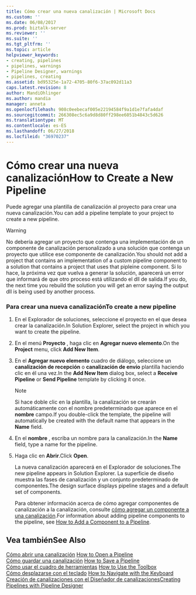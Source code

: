 ```yaml
---
title: Cómo crear una nueva canalización | Microsoft Docs
ms.custom: ''
ms.date: 06/08/2017
ms.prod: biztalk-server
ms.reviewer: ''
ms.suite: ''
ms.tgt_pltfrm: ''
ms.topic: article
helpviewer_keywords:
- creating, pipelines
- pipelines, warnings
- Pipeline Designer, warnings
- pipelines, creating
ms.assetid: bd95325e-1a72-4705-80f6-37ac092d11a3
caps.latest.revision: 8
author: MandiOhlinger
ms.author: mandia
manager: anneta
ms.openlocfilehash: 908c0eebecaf005e22194584f9a1d1e7fafa4daf
ms.sourcegitcommit: 266308ec5c6a9d8d80ff298ee6051b4843c5d626
ms.translationtype: MT
ms.contentlocale: es-ES
ms.lasthandoff: 06/27/2018
ms.locfileid: "36970237"
---
```

# <a name="how-to-create-a-new-pipeline"></a><span data-ttu-id="f23a7-102">Cómo crear una nueva canalización</span><span class="sxs-lookup"><span data-stu-id="f23a7-102">How to Create a New Pipeline</span></span>
<span data-ttu-id="f23a7-103">Puede agregar una plantilla de canalización al proyecto para crear una nueva canalización.</span><span class="sxs-lookup"><span data-stu-id="f23a7-103">You can add a pipeline template to your project to create a new pipeline.</span></span>  
  
> [!WARNING]
>  <span data-ttu-id="f23a7-104">No debería agregar un proyecto que contenga una implementación de un componente de canalización personalizado a una solución que contenga un proyecto que utilice ese componente de canalización.</span><span class="sxs-lookup"><span data-stu-id="f23a7-104">You should not add a project that contains an implementation of a custom pipeline component to a solution that contains a project that uses that pipleine component.</span></span> <span data-ttu-id="f23a7-105">Si lo hace, la próxima vez que vuelva a generar la solución, aparecerá un error que informará de que otro proceso está utilizando el dll de salida.</span><span class="sxs-lookup"><span data-stu-id="f23a7-105">If you do, the next time you rebuild the solution you will get an error saying the output dll is being used by another process.</span></span>  
  
### <a name="to-create-a-new-pipeline"></a><span data-ttu-id="f23a7-106">Para crear una nueva canalización</span><span class="sxs-lookup"><span data-stu-id="f23a7-106">To create a new pipeline</span></span>  
  
1. <span data-ttu-id="f23a7-107">En el Explorador de soluciones, seleccione el proyecto en el que desea crear la canalización.</span><span class="sxs-lookup"><span data-stu-id="f23a7-107">In Solution Explorer, select the project in which you want to create the pipeline.</span></span>  
  
2. <span data-ttu-id="f23a7-108">En el menú **Proyecto** , haga clic en **Agregar nuevo elemento**.</span><span class="sxs-lookup"><span data-stu-id="f23a7-108">On the **Project** menu, click **Add New Item**.</span></span>  
  
3. <span data-ttu-id="f23a7-109">En el **Agregar nuevo elemento** cuadro de diálogo, seleccione un **canalización de recepción** o **canalización de envío** plantilla haciendo clic en él una vez.</span><span class="sxs-lookup"><span data-stu-id="f23a7-109">In the **Add New Item** dialog box, select a **Receive Pipeline** or **Send Pipeline** template by clicking it once.</span></span>  
  
   > [!NOTE]
   >  <span data-ttu-id="f23a7-110">Si hace doble clic en la plantilla, la canalización se crearán automáticamente con el nombre predeterminado que aparece en el **nombre** campo.</span><span class="sxs-lookup"><span data-stu-id="f23a7-110">If you double-click the template, the pipeline will automatically be created with the default name that appears in the **Name** field.</span></span>  
  
4. <span data-ttu-id="f23a7-111">En el **nombre** , escriba un nombre para la canalización.</span><span class="sxs-lookup"><span data-stu-id="f23a7-111">In the **Name** field, type a name for the pipeline.</span></span>  
  
5. <span data-ttu-id="f23a7-112">Haga clic en **Abrir**.</span><span class="sxs-lookup"><span data-stu-id="f23a7-112">Click **Open**.</span></span>  
  
    <span data-ttu-id="f23a7-113">La nueva canalización aparecerá en el Explorador de soluciones.</span><span class="sxs-lookup"><span data-stu-id="f23a7-113">The new pipeline appears in Solution Explorer.</span></span> <span data-ttu-id="f23a7-114">La superficie de diseño muestra las fases de canalización y un conjunto predeterminado de componentes.</span><span class="sxs-lookup"><span data-stu-id="f23a7-114">The design surface displays pipeline stages and a default set of components.</span></span>  
  
   <span data-ttu-id="f23a7-115">Para obtener información acerca de cómo agregar componentes de canalización a la canalización, consulte [cómo agregar un componente a una canalización](../core/how-to-add-a-component-to-a-pipeline.md).</span><span class="sxs-lookup"><span data-stu-id="f23a7-115">For information about adding pipeline components to the pipeline, see [How to Add a Component to a Pipeline](../core/how-to-add-a-component-to-a-pipeline.md).</span></span>  
  
## <a name="see-also"></a><span data-ttu-id="f23a7-116">Vea también</span><span class="sxs-lookup"><span data-stu-id="f23a7-116">See Also</span></span>  
 <span data-ttu-id="f23a7-117">[Cómo abrir una canalización](../core/how-to-open-a-pipeline.md) </span><span class="sxs-lookup"><span data-stu-id="f23a7-117">[How to Open a Pipeline](../core/how-to-open-a-pipeline.md) </span></span>  
 <span data-ttu-id="f23a7-118">[Cómo guardar una canalización](../core/how-to-save-a-pipeline.md) </span><span class="sxs-lookup"><span data-stu-id="f23a7-118">[How to Save a Pipeline](../core/how-to-save-a-pipeline.md) </span></span>  
 <span data-ttu-id="f23a7-119">[Cómo usar el cuadro de herramientas](../core/how-to-use-the-toolbox.md) </span><span class="sxs-lookup"><span data-stu-id="f23a7-119">[How to Use the Toolbox](../core/how-to-use-the-toolbox.md) </span></span>  
 <span data-ttu-id="f23a7-120">[Cómo desplazarse con el teclado](../core/how-to-navigate-with-the-keyboard.md) </span><span class="sxs-lookup"><span data-stu-id="f23a7-120">[How to Navigate with the Keyboard](../core/how-to-navigate-with-the-keyboard.md) </span></span>  
 [<span data-ttu-id="f23a7-121">Creación de canalizaciones con el Diseñador de canalizaciones</span><span class="sxs-lookup"><span data-stu-id="f23a7-121">Creating Pipelines with Pipeline Designer</span></span>](../core/creating-pipelines-with-pipeline-designer.md)